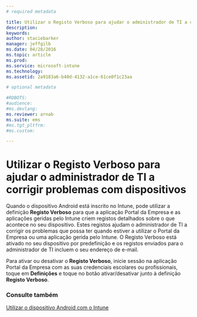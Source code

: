 ```yaml
---
# required metadata

title: Utilizar o Registo Verboso para ajudar o administrador de TI a corrigir problemas com dispositivos | Microsoft Intune
description:
keywords:
author: staciebarker
manager: jeffgilb
ms.date: 04/28/2016
ms.topic: article
ms.prod:
ms.service: microsoft-intune
ms.technology:
ms.assetid: 2a9183a6-b40d-4132-a1ce-61ce0f1c23aa

# optional metadata

#ROBOTS:
#audience:
#ms.devlang:
ms.reviewer: arnab
ms.suite: ems
#ms.tgt_pltfrm:
#ms.custom:

---
```



# Utilizar o Registo Verboso para ajudar o administrador de TI a corrigir problemas com dispositivos

Quando o dispositivo Android está inscrito no Intune, pode utilizar a definição **Registo Verboso** para que a aplicação Portal da Empresa e as aplicações geridas pelo Intune criem registos detalhados sobre o que acontece no seu dispositivo. Estes registos ajudam o administrador de TI a corrigir os problemas que possa ter quando estiver a utilizar o Portal da Empresa ou uma aplicação gerida pelo Intune. O Registo Verboso está ativado no seu dispositivo por predefinição e os registos enviados para o administrador de TI incluem o seu endereço de e-mail.

Para ativar ou desativar o **Registo Verboso**, inicie sessão na aplicação Portal da Empresa com as suas credenciais escolares ou profissionais, toque em **Definições** e toque no botão ativar/desativar junto à definição **Registo Verboso**.

### Consulte também
[Utilizar o dispositivo Android com o Intune](using-your-android-device-with-intune.md)

<!--HONumber=Jun16_HO1-->


